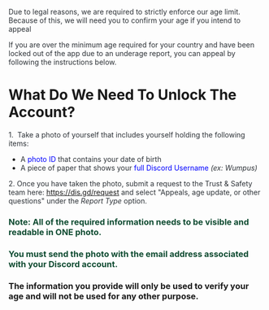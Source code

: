 <p><span style="color: #2e3338;" data-darkreader-inline-color="">Due to legal reasons, we are required to strictly enforce our age limit. Because of this, we will need you to confirm your age if you intend to appeal</span></p>
<p><span style="color: #2e3338;" data-darkreader-inline-color="">If you are over the minimum age required for your country and have been locked out of the app due to an underage report, you can appeal by following the instructions below.</span></p>
<h1>What Do We Need To Unlock The Account? </h1>
<p><span style="color: #2e3338;" data-darkreader-inline-color="">1.  </span><span style="color: #2e3338;" data-darkreader-inline-color="">Take a photo of yourself that includes yourself holding the following items:</span></p>
<ul>
    <li>
        <span style="color: #2e3338;" data-darkreader-inline-color="">A </span><span style="color: #0000ff;" data-darkreader-inline-color="">photo ID</span><span style="color: #2e3338;" data-darkreader-inline-color=""> that contains your date of birth</span>
    </li>
    <li>
        <span style="color: #2e3338;" data-darkreader-inline-color="">A piece of paper that shows your </span><span style="color: #0000ff;" data-darkreader-inline-color="">full Discord Username </span><em><span style="color: #2e3338;" data-darkreader-inline-color="">(ex: Wumpus)</span></em>
    </li>
</ul>
<p><span style="color: #2e3338;" data-darkreader-inline-color="">2. </span><span style="color: #2e3338;" data-darkreader-inline-color="">Once you have taken the photo, submit a request to the Trust &amp; Safety team here: </span><a href="https://dis.gd/request" target="_blank" rel="noopener noreferrer">https://dis.gd/request</a><span style="color: #2e3338;" data-darkreader-inline-color=""> and select "Appeals, age update, or other questions" under the </span><em><span style="color: #2e3338;" data-darkreader-inline-color="">Report Type</span></em><span style="color: #2e3338;" data-darkreader-inline-color=""> option.</span></p>
<h3>
    <strong><span style="color: #104c32;" data-darkreader-inline-color="">Note: </span></strong><strong><span style="color: #104c32;" data-darkreader-inline-color="">All of the required information needs to be visible and readable in ONE photo.</span></strong>
</h3>
<h3><strong><span style="color: #104c32;" data-darkreader-inline-color="">You must send the photo with the email address associated with your Discord account.</span></strong></h3>
<h3><span class="wysiwyg-color-orange"><strong>The information you provide will only be used to verify your age and will not be used for any other purpose. </strong></span></h3>
